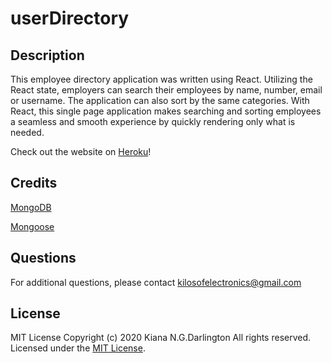 # userDirectory 

## Description
    
This employee directory application was written using React. Utilizing the React state, employers can search their employees by name, number, email or username. The application can also sort by the same categories. With React, this single page application makes searching and sorting employees a seamless and smooth experience by quickly rendering only what is needed.

Check out the website on [Heroku](#)!

## Credits

[MongoDB](https://www.mongodb.com/)

[Mongoose](https://mongoosejs.com/)

## Questions

For additional questions, please contact kilosofelectronics@gmail.com

## License

MIT License
Copyright (c) 2020 Kiana N.G.Darlington All rights reserved. Licensed under the [MIT License](https://github.com/Kiananaik/userDirectory/blob/master/LICENSE).
